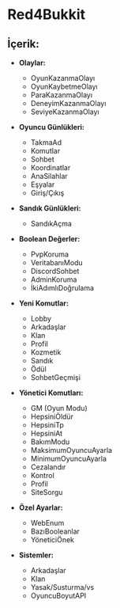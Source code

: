 # Red4Bukkit

## İçerik:
- **Olaylar:**
  - OyunKazanmaOlayı
  - OyunKaybetmeOlayı
  - ParaKazanmaOlayı
  - DeneyimKazanmaOlayı
  - SeviyeKazanmaOlayı

- **Oyuncu Günlükleri:**
  - TakmaAd
  - Komutlar
  - Sohbet
  - Koordinatlar
  - AnaSilahlar
  - Eşyalar
  - Giriş/Çıkış

- **Sandık Günlükleri:**
  - SandıkAçma

- **Boolean Değerler:**
  - PvpKoruma
  - VeritabanıModu
  - DiscordSohbet
  - AdminKoruma
  - İkiAdımlıDoğrulama

- **Yeni Komutlar:**
  - Lobby
  - Arkadaşlar
  - Klan
  - Profil
  - Kozmetik
  - Sandık
  - Ödül
  - SohbetGeçmişi

- **Yönetici Komutları:**
  - GM (Oyun Modu)
  - HepsiniÖldür
  - HepsiniTp
  - HepsiniAt
  - BakımModu
  - MaksimumOyuncuAyarla
  - MinimumOyuncuAyarla
  - Cezalandır
  - Kontrol
  - Profil
  - SiteSorgu

- **Özel Ayarlar:**
  - WebEnum
  - BazıBooleanlar
  - YöneticiÖnek

- **Sistemler:**
  - Arkadaşlar
  - Klan
  - Yasak/Susturma/vs
  - OyuncuBoyutAPI

